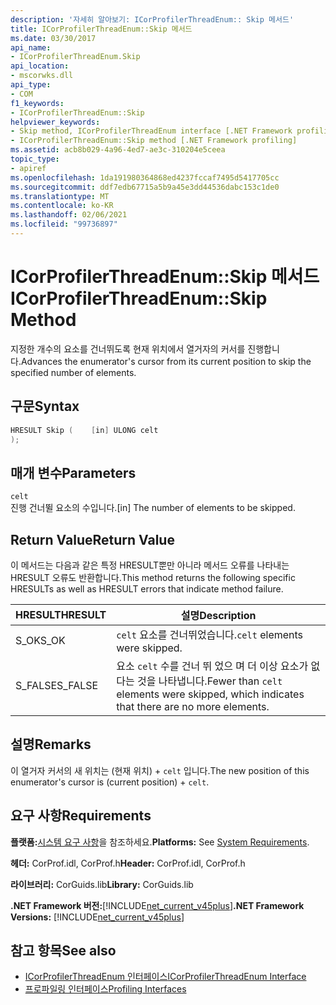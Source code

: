 ```yaml
---
description: '자세히 알아보기: ICorProfilerThreadEnum:: Skip 메서드'
title: ICorProfilerThreadEnum::Skip 메서드
ms.date: 03/30/2017
api_name:
- ICorProfilerThreadEnum.Skip
api_location:
- mscorwks.dll
api_type:
- COM
f1_keywords:
- ICorProfilerThreadEnum::Skip
helpviewer_keywords:
- Skip method, ICorProfilerThreadEnum interface [.NET Framework profiling]
- ICorProfilerThreadEnum::Skip method [.NET Framework profiling]
ms.assetid: acb8b029-4a96-4ed7-ae3c-310204e5ceea
topic_type:
- apiref
ms.openlocfilehash: 1da191980364868ed4237fccaf7495d5417705cc
ms.sourcegitcommit: ddf7edb67715a5b9a45e3dd44536dabc153c1de0
ms.translationtype: MT
ms.contentlocale: ko-KR
ms.lasthandoff: 02/06/2021
ms.locfileid: "99736897"
---
```

# <a name="icorprofilerthreadenumskip-method"></a><span data-ttu-id="d9a05-103">ICorProfilerThreadEnum::Skip 메서드</span><span class="sxs-lookup"><span data-stu-id="d9a05-103">ICorProfilerThreadEnum::Skip Method</span></span>

<span data-ttu-id="d9a05-104">지정한 개수의 요소를 건너뛰도록 현재 위치에서 열거자의 커서를 진행합니다.</span><span class="sxs-lookup"><span data-stu-id="d9a05-104">Advances the enumerator's cursor from its current position to skip the specified number of elements.</span></span>  
  
## <a name="syntax"></a><span data-ttu-id="d9a05-105">구문</span><span class="sxs-lookup"><span data-stu-id="d9a05-105">Syntax</span></span>  
  
```cpp  
HRESULT Skip (    [in] ULONG celt  
);  
```  
  
## <a name="parameters"></a><span data-ttu-id="d9a05-106">매개 변수</span><span class="sxs-lookup"><span data-stu-id="d9a05-106">Parameters</span></span>  

 `celt`  
 <span data-ttu-id="d9a05-107">진행 건너뛸 요소의 수입니다.</span><span class="sxs-lookup"><span data-stu-id="d9a05-107">[in] The number of elements to be skipped.</span></span>  
  
## <a name="return-value"></a><span data-ttu-id="d9a05-108">Return Value</span><span class="sxs-lookup"><span data-stu-id="d9a05-108">Return Value</span></span>  

 <span data-ttu-id="d9a05-109">이 메서드는 다음과 같은 특정 HRESULT뿐만 아니라 메서드 오류를 나타내는 HRESULT 오류도 반환합니다.</span><span class="sxs-lookup"><span data-stu-id="d9a05-109">This method returns the following specific HRESULTs as well as HRESULT errors that indicate method failure.</span></span>  
  
|<span data-ttu-id="d9a05-110">HRESULT</span><span class="sxs-lookup"><span data-stu-id="d9a05-110">HRESULT</span></span>|<span data-ttu-id="d9a05-111">설명</span><span class="sxs-lookup"><span data-stu-id="d9a05-111">Description</span></span>|  
|-------------|-----------------|  
|<span data-ttu-id="d9a05-112">S_OK</span><span class="sxs-lookup"><span data-stu-id="d9a05-112">S_OK</span></span>|<span data-ttu-id="d9a05-113">`celt` 요소를 건너뛰었습니다.</span><span class="sxs-lookup"><span data-stu-id="d9a05-113">`celt` elements were skipped.</span></span>|  
|<span data-ttu-id="d9a05-114">S_FALSE</span><span class="sxs-lookup"><span data-stu-id="d9a05-114">S_FALSE</span></span>|<span data-ttu-id="d9a05-115">요소 `celt` 수를 건너 뛰 었으 며 더 이상 요소가 없다는 것을 나타냅니다.</span><span class="sxs-lookup"><span data-stu-id="d9a05-115">Fewer than `celt` elements were skipped, which indicates that there are no more elements.</span></span>|  
  
## <a name="remarks"></a><span data-ttu-id="d9a05-116">설명</span><span class="sxs-lookup"><span data-stu-id="d9a05-116">Remarks</span></span>  

 <span data-ttu-id="d9a05-117">이 열거자 커서의 새 위치는 (현재 위치) + `celt` 입니다.</span><span class="sxs-lookup"><span data-stu-id="d9a05-117">The new position of this enumerator's cursor is (current position) + `celt`.</span></span>  
  
## <a name="requirements"></a><span data-ttu-id="d9a05-118">요구 사항</span><span class="sxs-lookup"><span data-stu-id="d9a05-118">Requirements</span></span>  

 <span data-ttu-id="d9a05-119">**플랫폼:**[시스템 요구 사항](../../get-started/system-requirements.md)을 참조하세요.</span><span class="sxs-lookup"><span data-stu-id="d9a05-119">**Platforms:** See [System Requirements](../../get-started/system-requirements.md).</span></span>  
  
 <span data-ttu-id="d9a05-120">**헤더:** CorProf.idl, CorProf.h</span><span class="sxs-lookup"><span data-stu-id="d9a05-120">**Header:** CorProf.idl, CorProf.h</span></span>  
  
 <span data-ttu-id="d9a05-121">**라이브러리:** CorGuids.lib</span><span class="sxs-lookup"><span data-stu-id="d9a05-121">**Library:** CorGuids.lib</span></span>  
  
 <span data-ttu-id="d9a05-122">**.NET Framework 버전:**[!INCLUDE[net_current_v45plus](../../../../includes/net-current-v45plus-md.md)]</span><span class="sxs-lookup"><span data-stu-id="d9a05-122">**.NET Framework Versions:** [!INCLUDE[net_current_v45plus](../../../../includes/net-current-v45plus-md.md)]</span></span>  
  
## <a name="see-also"></a><span data-ttu-id="d9a05-123">참고 항목</span><span class="sxs-lookup"><span data-stu-id="d9a05-123">See also</span></span>

- [<span data-ttu-id="d9a05-124">ICorProfilerThreadEnum 인터페이스</span><span class="sxs-lookup"><span data-stu-id="d9a05-124">ICorProfilerThreadEnum Interface</span></span>](icorprofilerthreadenum-interface.md)
- [<span data-ttu-id="d9a05-125">프로파일링 인터페이스</span><span class="sxs-lookup"><span data-stu-id="d9a05-125">Profiling Interfaces</span></span>](profiling-interfaces.md)
